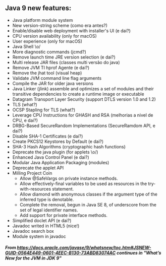 ## Java 9 new features:

* Java platform module system
* New version-string scheme (como era antes?)
* Enable/disable web deployment with installer's UI (e dai?)
* CPU version availability (only for macOS)
* User experience (only for macOS)
* Java Shell \o/
* More diagnostic commands (jcmd?)
* Remove launch time JRE version selection (e dai?)
* Multi release JAR files (classes multi versão do java)
* Remove JVM TI hprof Agente (e dai?)
* Remove the jhat tool (visual heap)
* Validate JVM command line flag arguments
* Compile the JAR for older java versions
* Java Linker (jlink) assemble and optimizes a set of modules and their transitive dependencies to create a runtime image or
  executable
* Datagram Transport Layer Security (support DTLS version 1.0 and 1.2)
* TLS (what?)
* OCSP Stapling for TLS (what?)
* Leverage CPU Instructions for GHASH and RSA (melhorias a nivel de CPU, e dai?)
* DRBG-Based SecureRandom Implementations (SecureRamdom API, e dai?)
* Disable SHA-1 Certificates (e dai?)
* Create PKCS12 Keystores by Default (e dai?)
* SHA-3 Hash Algorithms (cryptographic hash functions)
* Deprecate the java plugin (for applets \o/)
* Enhanced Java Control Panel (e dai?)
* Modular Java Application Packaging (modules)
* Deprecate the applet API
* Milling Project Coin
    * Allow @SafeVargs on private instance methods.
    * Allow effectively-final variables to be used as resources in the try-with-resources statement.
    * Allow diamond with anonymous classes if the argument type of the inferred type is denotable.
    * Complete the removal, begun in Java SE 8, of underscore from the set of legal identifier names.
    * Add support for private interface methods.
* Simplified doclet API (e dai?)
* Javadoc writed in HTML5 (nice!)
* Javadoc search box
* Module system in javadoc

##### From https://docs.oracle.com/javase/9/whatsnew/toc.htm#JSNEW-GUID-0564E449-0601-4EEC-B130-73ABD83074AC continues in "What’s New for the JVM in JDK 9"
